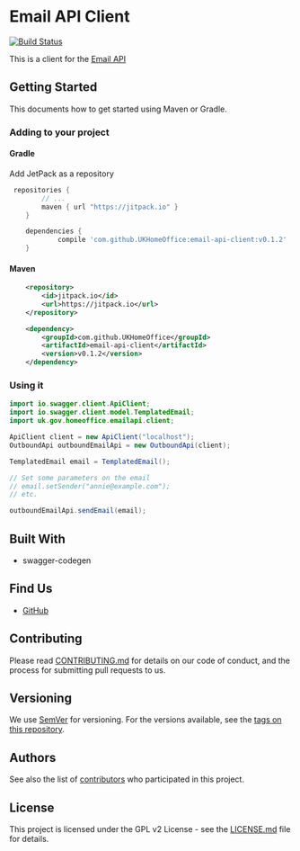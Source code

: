 # Email API Client

[![Build Status](https://travis-ci.org/UKHomeOffice/email-api-client-java.svg?branch=master)](https://travis-ci.org/UKHomeOffice/email-api-client-java)

This is a client for the [Email API](https://github.com/UKHomeOffice/email-api)

## Getting Started

This documents how to get started using Maven or Gradle.

### Adding to your project

#### Gradle

Add JetPack as a repository

```gradle
 repositories {
        // ...
        maven { url "https://jitpack.io" }
    }
```



```gradle
    dependencies {
            compile 'com.github.UKHomeOffice:email-api-client:v0.1.2'
    }
```

#### Maven

```xml
    <repository>
        <id>jitpack.io</id>
        <url>https://jitpack.io</url>
    </repository>
```

```xml
    <dependency>
        <groupId>com.github.UKHomeOffice</groupId>
        <artifactId>email-api-client</artifactId>
        <version>v0.1.2</version>
    </dependency>
```

### Using it

```java
import io.swagger.client.ApiClient;
import io.swagger.client.model.TemplatedEmail;
import uk.gov.homeoffice.emailapi.client;
```

```java
ApiClient client = new ApiClient("localhost");
OutboundApi outboundEmailApi = new OutboundApi(client);

TemplatedEmail email = TemplatedEmail();

// Set some parameters on the email
// email.setSender("annie@example.com");
// etc.

outboundEmailApi.sendEmail(email);
```

## Built With

* swagger-codegen

## Find Us

* [GitHub](https://github.com/UKHomeOffice/email-api-client-java)

## Contributing

Please read [CONTRIBUTING.md](CONTRIBUTING.md) for details on our code of conduct, and the process for submitting pull requests to us.

## Versioning

We use [SemVer](http://semver.org/) for versioning. For the versions available, see the 
[tags on this repository](https://github.com/UKHomeOffice/email-api/tags). 

## Authors

See also the list of [contributors](https://github.com/UKHomeOffice/email-api/contributors) who 
participated in this project.

## License

This project is licensed under the GPL v2 License - see the [LICENSE.md](LICENSE.md) file for details.

